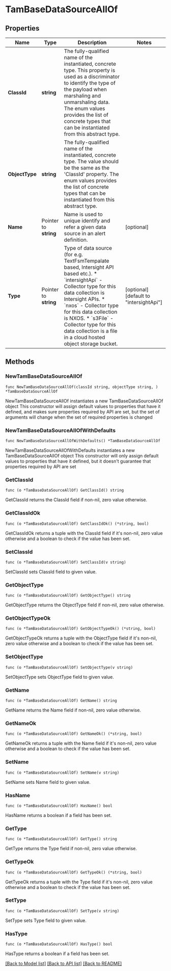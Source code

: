 # TamBaseDataSourceAllOf

## Properties

Name | Type | Description | Notes
------------ | ------------- | ------------- | -------------
**ClassId** | **string** | The fully-qualified name of the instantiated, concrete type. This property is used as a discriminator to identify the type of the payload when marshaling and unmarshaling data. The enum values provides the list of concrete types that can be instantiated from this abstract type. | 
**ObjectType** | **string** | The fully-qualified name of the instantiated, concrete type. The value should be the same as the &#39;ClassId&#39; property. The enum values provides the list of concrete types that can be instantiated from this abstract type. | 
**Name** | Pointer to **string** | Name is used to unique identify and refer a given data source in an alert definition. | [optional] 
**Type** | Pointer to **string** | Type of data source (for e.g. TextFsmTempalate based, Intersight API based etc.). * &#x60;intersightApi&#x60; - Collector type for this data collection is Intersight APIs. * &#x60;nxos&#x60; - Collector type for this data collection is NXOS. * &#x60;s3File&#x60; - Collector type for this data collection is a file in a cloud hosted object storage bucket. | [optional] [default to "intersightApi"]

## Methods

### NewTamBaseDataSourceAllOf

`func NewTamBaseDataSourceAllOf(classId string, objectType string, ) *TamBaseDataSourceAllOf`

NewTamBaseDataSourceAllOf instantiates a new TamBaseDataSourceAllOf object
This constructor will assign default values to properties that have it defined,
and makes sure properties required by API are set, but the set of arguments
will change when the set of required properties is changed

### NewTamBaseDataSourceAllOfWithDefaults

`func NewTamBaseDataSourceAllOfWithDefaults() *TamBaseDataSourceAllOf`

NewTamBaseDataSourceAllOfWithDefaults instantiates a new TamBaseDataSourceAllOf object
This constructor will only assign default values to properties that have it defined,
but it doesn't guarantee that properties required by API are set

### GetClassId

`func (o *TamBaseDataSourceAllOf) GetClassId() string`

GetClassId returns the ClassId field if non-nil, zero value otherwise.

### GetClassIdOk

`func (o *TamBaseDataSourceAllOf) GetClassIdOk() (*string, bool)`

GetClassIdOk returns a tuple with the ClassId field if it's non-nil, zero value otherwise
and a boolean to check if the value has been set.

### SetClassId

`func (o *TamBaseDataSourceAllOf) SetClassId(v string)`

SetClassId sets ClassId field to given value.


### GetObjectType

`func (o *TamBaseDataSourceAllOf) GetObjectType() string`

GetObjectType returns the ObjectType field if non-nil, zero value otherwise.

### GetObjectTypeOk

`func (o *TamBaseDataSourceAllOf) GetObjectTypeOk() (*string, bool)`

GetObjectTypeOk returns a tuple with the ObjectType field if it's non-nil, zero value otherwise
and a boolean to check if the value has been set.

### SetObjectType

`func (o *TamBaseDataSourceAllOf) SetObjectType(v string)`

SetObjectType sets ObjectType field to given value.


### GetName

`func (o *TamBaseDataSourceAllOf) GetName() string`

GetName returns the Name field if non-nil, zero value otherwise.

### GetNameOk

`func (o *TamBaseDataSourceAllOf) GetNameOk() (*string, bool)`

GetNameOk returns a tuple with the Name field if it's non-nil, zero value otherwise
and a boolean to check if the value has been set.

### SetName

`func (o *TamBaseDataSourceAllOf) SetName(v string)`

SetName sets Name field to given value.

### HasName

`func (o *TamBaseDataSourceAllOf) HasName() bool`

HasName returns a boolean if a field has been set.

### GetType

`func (o *TamBaseDataSourceAllOf) GetType() string`

GetType returns the Type field if non-nil, zero value otherwise.

### GetTypeOk

`func (o *TamBaseDataSourceAllOf) GetTypeOk() (*string, bool)`

GetTypeOk returns a tuple with the Type field if it's non-nil, zero value otherwise
and a boolean to check if the value has been set.

### SetType

`func (o *TamBaseDataSourceAllOf) SetType(v string)`

SetType sets Type field to given value.

### HasType

`func (o *TamBaseDataSourceAllOf) HasType() bool`

HasType returns a boolean if a field has been set.


[[Back to Model list]](../README.md#documentation-for-models) [[Back to API list]](../README.md#documentation-for-api-endpoints) [[Back to README]](../README.md)


